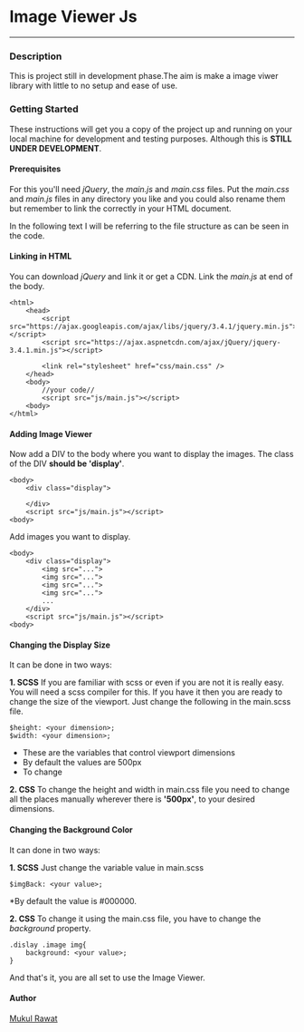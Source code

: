 # Image Viewer Js #
---
### Description
This is project still in development phase.The aim is make a image viwer library with little to no setup and ease of use.


### Getting Started
These instructions will get you a copy of the project up and running on your local machine for development and testing purposes. Although this is __STILL UNDER DEVELOPMENT__.

#### Prerequisites
For this you'll need  _jQuery_, the _main.js_ and _main.css_ files. Put the _main.css_ and _main.js_ files in any directory you like and you could also rename them but remember to link the correctly in your HTML document.

In the following text I will be referring to the file structure as can be seen in the code.

#### Linking in HTML
You can download _jQuery_ and link it or get a CDN.
Link the _main.js_ at end of the body.
````
<html>
    <head>
        <script src="https://ajax.googleapis.com/ajax/libs/jquery/3.4.1/jquery.min.js"></script>
        <script src="https://ajax.aspnetcdn.com/ajax/jQuery/jquery-3.4.1.min.js"></script>

        <link rel="stylesheet" href="css/main.css" />  
    </head>     
    <body>
        //your code//
        <script src="js/main.js"></script>
    <body>
</html>
````

#### Adding Image Viewer
Now add a DIV to the body where you want to display the images. The class of the DIV __should be 'display'__. 
````
<body>
    <div class="display">
        
    </div>
    <script src="js/main.js"></script>
<body>
````
Add images you want to display.
````
<body>
    <div class="display">
        <img src="...">
        <img src="...">
        <img src="...">
        <img src="...">
        ...
    </div>
    <script src="js/main.js"></script>
<body>
````
#### Changing the Display Size
It can be done in two ways:

__1. SCSS__
If you are familiar with scss or even if you are not it is really easy. You will need a scss compiler for this. If you have it then you are ready to change the size of the viewport.
Just change the following in the main.scss file.
````
$height: <your dimension>;  
$width: <your dimension>;
````
* These are the variables that control viewport dimensions
* By default the values are 500px
* To change
    
__2. CSS__
To change the height and width in main.css file you need to change all the places manually wherever there is __'500px'__, to your desired dimensions.

#### Changing the Background Color
It can done in two ways:

__1. SCSS__
Just change the variable value in main.scss
````
$imgBack: <your value>;
````
*By default the value is #000000.

__2. CSS__
To change it using the main.css file, you have to change the *background* property.
````
.dislay .image img{
    background: <your value>;
}
````

And that's it, you are all set to use the Image Viewer.

#### Author
[Mukul Rawat](https://github.com/MRwt48)
